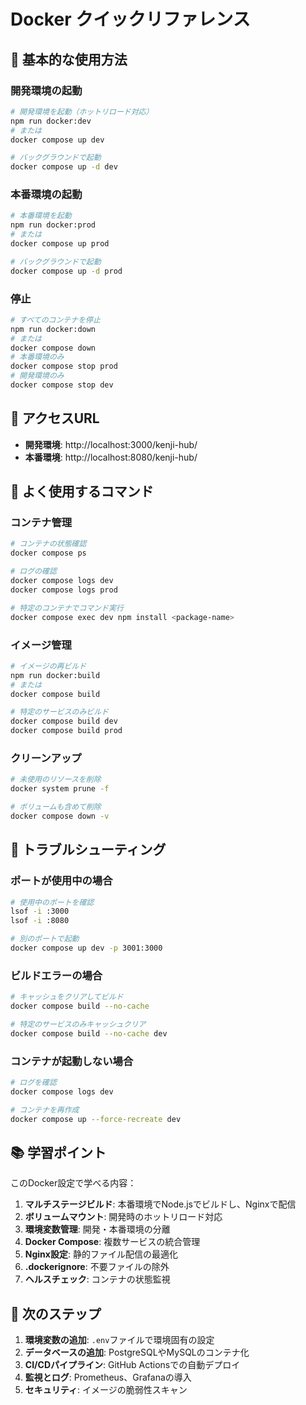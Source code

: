 # Docker クイックリファレンス

## 🚀 基本的な使用方法

### 開発環境の起動
```bash
# 開発環境を起動（ホットリロード対応）
npm run docker:dev
# または
docker compose up dev

# バックグラウンドで起動
docker compose up -d dev
```

### 本番環境の起動
```bash
# 本番環境を起動
npm run docker:prod
# または
docker compose up prod

# バックグラウンドで起動
docker compose up -d prod
```

### 停止
```bash
# すべてのコンテナを停止
npm run docker:down
# または
docker compose down
# 本番環境のみ
docker compose stop prod
# 開発環境のみ
docker compose stop dev
```

## 📍 アクセスURL

- **開発環境**: http://localhost:3000/kenji-hub/
- **本番環境**: http://localhost:8080/kenji-hub/

## 🔧 よく使用するコマンド

### コンテナ管理
```bash
# コンテナの状態確認
docker compose ps

# ログの確認
docker compose logs dev
docker compose logs prod

# 特定のコンテナでコマンド実行
docker compose exec dev npm install <package-name>
```

### イメージ管理
```bash
# イメージの再ビルド
npm run docker:build
# または
docker compose build

# 特定のサービスのみビルド
docker compose build dev
docker compose build prod
```

### クリーンアップ
```bash
# 未使用のリソースを削除
docker system prune -f

# ボリュームも含めて削除
docker compose down -v
```

## 🐛 トラブルシューティング

### ポートが使用中の場合
```bash
# 使用中のポートを確認
lsof -i :3000
lsof -i :8080

# 別のポートで起動
docker compose up dev -p 3001:3000
```

### ビルドエラーの場合
```bash
# キャッシュをクリアしてビルド
docker compose build --no-cache

# 特定のサービスのみキャッシュクリア
docker compose build --no-cache dev
```

### コンテナが起動しない場合
```bash
# ログを確認
docker compose logs dev

# コンテナを再作成
docker compose up --force-recreate dev
```

## 📚 学習ポイント

このDocker設定で学べる内容：

1. **マルチステージビルド**: 本番環境でNode.jsでビルドし、Nginxで配信
2. **ボリュームマウント**: 開発時のホットリロード対応
3. **環境変数管理**: 開発・本番環境の分離
4. **Docker Compose**: 複数サービスの統合管理
5. **Nginx設定**: 静的ファイル配信の最適化
6. **.dockerignore**: 不要ファイルの除外
7. **ヘルスチェック**: コンテナの状態監視

## 🎯 次のステップ

1. **環境変数の追加**: `.env`ファイルで環境固有の設定
2. **データベースの追加**: PostgreSQLやMySQLのコンテナ化
3. **CI/CDパイプライン**: GitHub Actionsでの自動デプロイ
4. **監視とログ**: Prometheus、Grafanaの導入
5. **セキュリティ**: イメージの脆弱性スキャン 